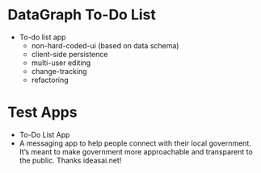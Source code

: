 # DataGraph To-Do List
* To-do list app
  * non-hard-coded-ui (based on data schema)
  * client-side persistence
  * multi-user editing
  * change-tracking
  * refactoring

# Test Apps
* To-Do List App
* A messaging app to help people connect with their local government. It’s meant to make government more approachable and  transparent to the public. Thanks ideasai.net!